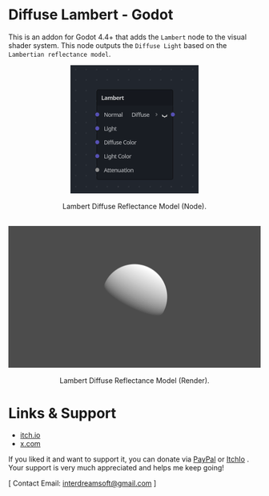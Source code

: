 # Diffuse Lambert - Godot
This is an addon for Godot 4.4+ that adds the `Lambert` node to the visual shader system. This node outputs the `Diffuse Light` based on the `Lambertian reflectance model`.

<div align="center">
  
![LambertNode](https://github.com/ElSuicio/Diffuse-Lambert-Godot/blob/69f2941c6b1b2ff165162f8b36cae8e91660228b/LambertNode.png)

</div>

<div align="center"> Lambert Diffuse Reflectance Model (Node). </div>

<br>

<div align="center">

![LambertRender](https://github.com/ElSuicio/Diffuse-Lambert-Godot/blob/aa8fad7025bdbc1b1392ade3e478faa9812acf49/render/1920x1080/Lambert.png)

</div>

<div align="center"> Lambert Diffuse Reflectance Model (Render). </div>

# Links & Support
- [itch.io](https://interdreamsoft.itch.io/)
- [x.com](https://x.com/ElSuicio)

If you liked it and want to support it, you can donate via [PayPal](https://www.paypal.com/donate/?hosted_button_id=NRD94T2N7XZ6J) or [ItchIo](https://interdreamsoft.itch.io/lambert-light-model) . Your support is very much appreciated and helps me keep going!


[ Contact Email: interdreamsoft@gmail.com ]
